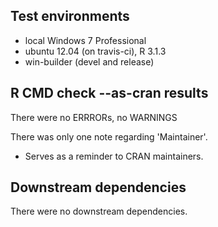 ## Test environments
* local Windows 7 Professional
* ubuntu 12.04 (on travis-ci), R 3.1.3
* win-builder (devel and release)
 
## R CMD check --as-cran results

There were no ERRRORs, no WARNINGS

There was only one note regarding 'Maintainer'.

* Serves as a reminder to CRAN maintainers.
 

## Downstream dependencies
There were no downstream dependencies.


